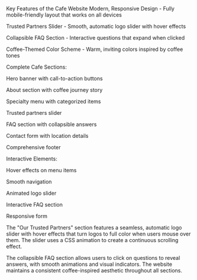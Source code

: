 Key Features of the Cafe Website
Modern, Responsive Design - Fully mobile-friendly layout that works on all devices

Trusted Partners Slider - Smooth, automatic logo slider with hover effects

Collapsible FAQ Section - Interactive questions that expand when clicked

Coffee-Themed Color Scheme - Warm, inviting colors inspired by coffee tones

Complete Cafe Sections:

Hero banner with call-to-action buttons

About section with coffee journey story

Specialty menu with categorized items

Trusted partners slider

FAQ section with collapsible answers

Contact form with location details

Comprehensive footer

Interactive Elements:

Hover effects on menu items

Smooth navigation

Animated logo slider

Interactive FAQ section

Responsive form

The "Our Trusted Partners" section features a seamless, automatic logo slider with hover effects that turn logos to full color when users mouse over them. The slider uses a CSS animation to create a continuous scrolling effect.

The collapsible FAQ section allows users to click on questions to reveal answers, with smooth animations and visual indicators. The website maintains a consistent coffee-inspired aesthetic throughout all sections.
